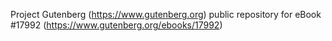 Project Gutenberg (https://www.gutenberg.org) public repository for eBook #17992 (https://www.gutenberg.org/ebooks/17992)
